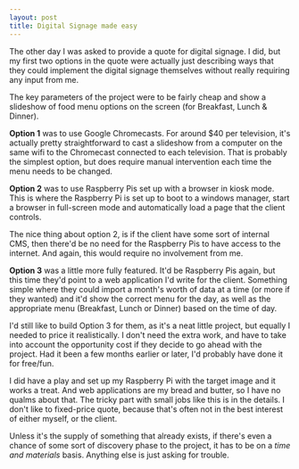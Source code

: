 ```yaml
---
layout: post
title: Digital Signage made easy
---
```


The other day I was asked to provide a quote for digital signage. I did, but my first two options in the quote were actually just describing ways that they could implement the digital signage themselves without really requiring any input from me.

The key parameters of the project were to be fairly cheap and show a slideshow of food menu options on the screen (for Breakfast, Lunch & Dinner).

**Option 1** was to use Google Chromecasts. For around $40 per television, it's actually pretty straightforward to cast a slideshow from a computer on the same wifi to the Chromecast connected to each television. That is probably the simplest option, but does require manual intervention each time the menu needs to be changed.

**Option 2** was to use Raspberry Pis set up with a browser in kiosk mode. This is where the Raspberry Pi is set up to boot to a windows manager, start a browser in full-screen mode and automatically load a page that the client controls. 

The nice thing about option 2, is if the client have some sort of internal CMS, then there'd be no need for the Raspberry Pis to have access to the internet. And again, this would require no involvement from me.

**Option 3** was a little more fully featured. It'd be Raspberry Pis again, but this time they'd point to a web application I'd write for the client. Something simple where they could import a month's worth of data at a time (or more if they wanted) and it'd show the correct menu for the day, as well as the appropriate menu (Breakfast, Lunch or Dinner) based on the time of day.

I'd still like to build Option 3 for them, as it's a neat little project, but equally I needed to price it realistically. I don't need the extra work, and have to take into account the opportunity cost if they decide to go ahead with the project. Had it been a few months earlier or later, I'd probably have done it for free/fun.

I did have a play and set up my Raspberry Pi with the target image and it works a treat. And web applications are my bread and butter, so I have no qualms about that. The tricky part with small jobs like this is in the details. I don't like to fixed-price quote, because that's often not in the best interest of either myself, or the client.

Unless it's the supply of something that already exists, if there's even a chance of some sort of discovery phase to the project, it has to be on a *time and materials* basis. Anything else is just asking for trouble.
